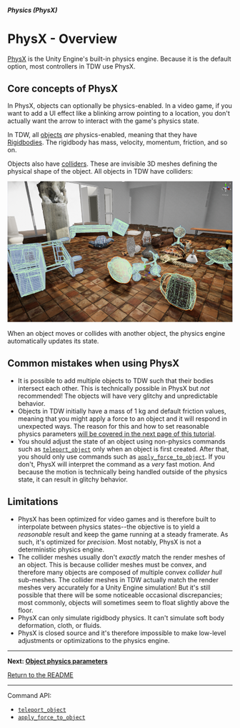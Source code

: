 ##### Physics (PhysX)

# PhysX - Overview

[PhysX](https://docs.unity3d.com/2020.1/Documentation/Manual/PhysicsOverview.html) is the Unity Engine's built-in physics engine. Because it is the default option, most controllers in TDW use PhysX.

## Core concepts of PhysX

In PhysX, objects can optionally be physics-enabled. In a video game, if you want to add a UI effect like a blinking arrow pointing to a location, you don't actually want the arrow to interact with the game's physics state.

In TDW, all [objects](../core_concepts/objects.md) *are* physics-enabled, meaning that they have [Rigidbodies](https://docs.unity3d.com/Manual/class-Rigidbody.html). The rigidbody has mass, velocity, momentum, friction, and so on.

Objects also have [colliders](https://docs.unity3d.com/Manual/CollidersOverview.html). These are invisible 3D meshes defining the physical shape of the object. All objects in TDW have colliders:

![](images/colliders.png)

When an object moves or collides with another object, the physics engine automatically updates its state.

## Common mistakes when using PhysX

- It is possible to add multiple objects to TDW such that their bodies intersect each other. This is technically possible in PhysX but *not* recommended! The objects will have very glitchy and unpredictable behavior.
- Objects in TDW initially have a mass of 1 kg and default friction values, meaning that you might apply a force to an object and it will respond in unexpected ways. The reason for this and how to set reasonable physics parameters [will be covered in the next page of this tutorial](physics_objects.md).
- You should adjust the state of an object using non-physics commands such as [`teleport_object`](../../api/command_api.md#teleport_object) only when an object is first created. After that, you should only use commands such as [`apply_force_to_object`](../../api/command_api.md#apply_force_to_object). If you don't, PhysX will interpret the command as a *very* fast motion. And because the motion is technically being handled outside of the physics state, it can result in glitchy behavior.

## Limitations

- PhysX has been optimized for video games and is therefore built to interpolate between physics states--the objective is to yield a *reasonable* result and keep the game running at a steady framerate. As such, it's optimized for *precision*. Most notably, PhysX is not a deterministic physics engine.
- The collider meshes usually don't *exactly* match the render meshes of an object. This is because collider meshes must be convex, and therefore many objects are composed of multiple convex *collider hull* sub-meshes. The collider meshes in TDW actually match the render meshes very accurately for a Unity Engine simulation! But it's still possible that there will be some noticeable occasional discrepancies; most commonly, objects will sometimes seem to float slightly above the floor.
- PhysX can only simulate rigidbody physics. It can't simulate soft body deformation, cloth, or fluids.
- PhysX is closed source and it's therefore impossible to make low-level adjustments or optimizations to the physics engine.

***

**Next: [Object physics parameters](physics_objects.md)**

[Return to the README](../../../README.md)

***

Command API:

- [`teleport_object`](../../api/command_api.md#teleport_object)
- [`apply_force_to_object`](../../api/command_api.md#apply_force_to_object)

